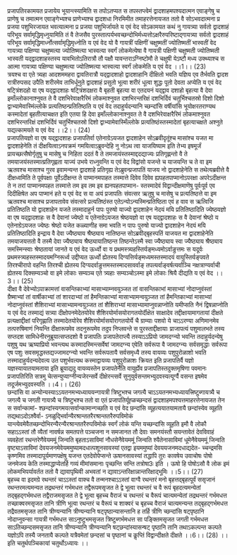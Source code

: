 

  
प्रजापतिरकामयत प्रजायेय भूयान्त्स्यामिति स तपोऽतप्यत स तपस्तप्त्वेमं द्वादशाहमपश्यदात्मन एवाङ्गेषु च प्राणेषु च तमात्मन एवाङ्गेभ्यश्च प्राणेभ्यश्च द्वादशधा निरमिमीत तमाहरत्तेनायजत ततो वै सोऽभवदात्मना प्र प्रजया पशुभिरजायत भवत्यात्मना प्र प्रजया पशुभिर्जायते य एवं वेद सोऽकामयत कथं नु गायत्र्या सर्वतो द्वादशाहं परिभूय सर्वामृद्धिमृध्नुयामिति तं वै तेजसैव पुरस्तात्पर्यभवच्छन्दोभिर्मध्यत्तोऽक्षरैरुपरिष्टाद्गायत्र्या सर्वतो द्वादशाहं परिभूय सर्वामृद्धिमार्ध्नोत्सर्वामृद्धिमृध्नोति य एवं वेद यो वै गायत्रीं पक्षिणीं चक्षुष्मतीं ज्योतिष्मतीं भास्वतीं वेद गायत्र्या पक्षिण्या चक्षुष्मत्या ज्योतिष्मत्या भास्वत्या स्वर्गं लोकमेत्येषा वै गायत्री पक्षिणी चक्षुष्मती ज्योतिष्मती भास्वती यद्द्वादशाहस्तस्य यावभितोऽतिरात्रौ तौ पक्षौ यावन्तराऽग्निष्टोमौ ते चक्षुषी येऽष्टौ मध्य उक्थ्याश्च स आत्मा गायत्र्या पक्षिण्या चक्षुष्मत्या ज्योतिष्मत्या भास्वत्या स्वर्गं लोकमेति य एवं वेद ।।1।। (23)  
त्रयश्च वा एते त्र्यहा आदशममहरा द्वावतिरात्रौ यद्द्वादशाहो द्वादशाहानि दीक्षितो भवति यज्ञिय एव तैर्भवति द्वादश रात्रीरुपसद उपैति शरीरमेव ताभिर्धूनुते द्वादशाहं प्रसुतो भूत्वा शरीरं धूत्वा शुद्धः पूतो देवता अप्येति य एवं वेद षट्त्रिंशदहो वा एष यद्द्वादशाहः षट्त्रिंशदक्षरा वै बृहती बृहत्या वा एतदयनं यद्द्वाव दशाहो बृहत्या वै देवा इमाँल्लोकानाश्नुवत ते वै दशभिरेवाक्षरैरिमं लोकमाश्नुवत दशभिरन्तरिक्षं दशभिर्दिवं चतुर्भिश्चतस्रो दिशो दिशो द्वाभ्यामेवास्मिंल्लोके प्रत्यतिष्ठन्प्रतितिष्ठति य एवं वेद तदाहुर्यदन्यानि च्छन्दांसि वर्षीयांसि भूयोक्षरतराण्यथ कस्मादेतां बृहतीत्याचक्षत इति एतया हि देवा इमाँल्लोकानाश्नुवत ते वै दशभिरेवाक्षरैरिमं लोकमाश्नुवत दशभिरन्तरिक्षं दशभिर्दिवं चतुर्भिश्चतस्रो दिशो द्वाभ्यामेवास्मिँल्लोके प्रत्यतिष्ठंस्तस्मादेतां बृहत्याचक्षते अश्नुते यद्यत्कामयते य एवं वेद ।।2।। (24)  
प्रजापतियज्ञो वा एष यद्द्वादशाहः प्रजापतिर्वा एतेनाग्रेऽयजत द्वादशाहेन सोऽब्रवीदृतूंश्च मासांश्च यजत मा द्वादशाहेनेति तं दीक्षयित्वाऽनपक्रमं गमयित्वाऽब्रुवन्देहि नु नोऽथ त्वा याजयिष्याम इति तेभ्य इषमूर्जं प्रायच्छत्सैषोर्गृतुषु च मासेषु च निहिता ददतं वै ते तमजायंस्तस्माद्ददद्याज्यः प्रतिगृह्णन्तो वै ते तमयाजयंस्तस्मात्प्रतिगृह्णता याज्यं उभये राध्नुवन्ति य एवं वेद विद्वांसो यजन्ते च याजयन्ति च ते वा इम ऋतवश्च मासाश्च गुरव इवामन्यन्त द्वादशाहे प्रतिगृह्य तेऽब्रुवन्प्रजापतिं याजय नो द्वादशाहेनेति स तथेत्यब्रवीत्ते वै दीक्षध्वमिति ते पूर्वपक्षाः पूर्वेऽदीक्षन्त ते पाप्मानमपाहत तस्मात्ते दिवेव दिवेव ह्यपहतपाप्मानोऽपरक्षा अपरेऽदीक्षन्त ते न तरां पाप्मानमपहत तस्मात्ते तम इव तम इव ह्यनपहतपाप्मान- स्तस्मादेवं विद्वान्दीक्षमाणॆषु पूर्वःपूर्व एव दिदीक्षिषेत अप पाप्मानं हते य एवं वेद स वा अयं प्रजापतिः संवत्सर ऋतुषु च मासेषु च प्रत्यतिष्ठत्ते वा इम ऋतवश्च मासाश्च प्रजापतावेव संवत्सरे प्रत्यतिष्ठंस्त एतेऽन्योऽन्यस्मिन्प्रतिष्ठिता एवं ह वाव स ऋत्विजि प्रतितिष्ठति यो द्वादशाहेन यजते तस्मादाहुर्न पापः पुरुषो याज्यो द्वादशाहेन नेदयं मयि प्रतितिष्ठादिति ज्येष्ठयज्ञो वा एष यद्द्वादशाहः स वै देवानां ज्येष्ठो य एतेनाग्रेऽयजत श्रेष्ठयज्ञो वा एष यद्द्वादशाहः स वै देवानां श्रेष्ठो य एतेनाग्रेऽयजत ज्येष्ठः श्रेष्ठो यजेत कळ्याणीह समा भवति न पापः पुरुषो याज्यो द्वादशाहेन नेदयं मयि प्रतितिष्ठादिति इन्द्राय वै देवा ज्यैष्ठ्याय श्रैष्ठ्याय नातिष्ठन्त सोऽब्रवीद्बृहस्पतिं याजयत मा द्वादशाहेनेति तमयाजयत्ततो वै तस्मै देवा ज्यैष्ठ्याय श्रैष्ठ्यायातिष्ठन्त तिष्ठन्तेऽस्मै स्वा ज्यैष्ठ्याय स्वा ज्यैष्ठ्याय श्रैष्ठ्याय समस्मिन्स्वाः श्रेष्ठतायां जानते य एवं वेद ऊर्ध्वो वा य प्रथमस्त्र्यहस्तिर्यङ्मध्यमोऽर्वाङुत्तमः स यदूर्वः प्रथमस्त्र्यहस्तस्मादयमग्निरूर्ध्व उद्दीप्यत ऊर्ध्वो ह्येतस्य दिग्यत्तिर्यङ्मध्यमस्तस्मादयं वायुस्तिर्यङ्पवते तिरश्चीरापो वहन्ति तिरश्ची ह्येतस्य दिग्यदर्वाङुत्तमस्तस्मादसावर्वाङ् तपत्यर्वाङ्वर्षत्यर्वाञ्चि नक्षत्राण्यर्वाची ह्येतस्य दिक्सम्यञ्चो वा इमे लोकाः सम्यञ्च एते त्र्यहाः सम्यञ्चोऽस्मा इमे लोकाः श्रियै दीद्यति य एवं वेद ।।3।। (25)  
दीक्षा वै देवेभ्योऽपाक्रामत्तां वासन्तिकाभ्यां मासाभ्याम्नवयुञ्जत तां वासन्तिकाभां मासाभ्यां नोदाप्नुवंस्तां ग्रैष्माभ्यां तां वार्षीकाभ्यां तां शारदाभ्यां तां हैमन्तिकाभ्यां मासाभ्यामन्वयुञ्जत तां हैमन्तिकाभ्यां मासाभ्यां नोदाप्नुवंस्तां शैशिराभ्यां मासाभ्यामन्वयुञ्जत तां शैशिराभ्यां मासाभ्यामाप्नुवन्नाप्नोति यमीप्सति नैनं द्विषन्नाप्नोति य एवं वेद तस्माद्यं सत्र्या दीक्षोपनमेदेतयोरेव शैशिरयोर्मासयोरागतयोर्दीक्षेत साक्षादेव तद्दीक्षायामागतायां दीक्षते प्रत्यक्षाद्दीक्षां परिगृह्णाति तस्मादेतयोरेव शैशिरयोर्मासयोरागतयोर्ये चै ग्राम्याः पशवो ये चाऽऽरण्या अणिमानमेव तत्परुषिमाणं नियन्ति दीक्षारूपमेव तदनुरूपमेव तदुप निप्लवन्ते स पुरस्ताद्दीक्षायाः प्राजापत्यं पशुमालभते तस्य सप्तदश सामिधेनीरनुब्रूयात्सप्तदशो वै प्रजापतिः प्रजापतेराप्त्यै तस्याऽऽप्रियो जामदग्न्यो भवन्ति तदाहुर्यदन्येषु पशुषु यथ ऋष्याप्रियो भवन्त्यथ कस्मादस्मिन्त्सर्वेषां जामदग्न्य एवेति सर्वरूपा वै जामदग्न्यः सर्वसमृद्धाः सर्वरूपा एष पशुः सवसमृद्धस्तद्यज्जामदग्न्यो भवन्ति सर्वरूपतायै सर्वसमृध्यै तस्य वायव्यः पशुपुरोळाशो भवति तस्मादाहुर्यदन्यदेवत्य उत पशुर्भवत्यथ कस्माद्वायव्यः पशुपुरोळाशः क्रियत इति प्रजापतिर्वै यज्ञो यज्ञस्यायातयामताया इति ब्रूयाद्यदु वायव्यस्तेन प्रजापतेर्नैति वायुर्ह्येव प्रजापतिस्तदुक्तमृषिणा पवमानः प्रजापतिरिति सत्रमु चेत्सन्युप्याग्नीन्यजेरन्सर्वे दीक्षेरन्त्सर्वे सुनुयुर्वसन्तमभ्युदवस्यत्यूर्ग्वै वसन्त इषमेव तदूर्जमभ्युदवस्यति ।।4।। (26)  
छन्दांसि वा अन्योन्यस्याऽऽयतनमभ्यध्याययन्गायत्री त्रिष्टुभश्च जगत्यै चाऽऽयतनमभ्यध्यायत्त्रिष्टुब्गायत्र्यै च जगत्यै च जगती गायत्र्यै च त्रिष्टुभश्च ततो वा एतं प्रजापतिर्यूह्ळच्छन्दसं द्वादशाहमपश्यत्तमाहरत्तेनायजत तेन स सर्वान्कामां- श्छन्दांस्यगमयत्सर्वान्कामान्गच्छति य एवं वेद छन्दांसि व्यूहत्ययातयामतायै छन्दांस्येव व्यूहति तद्यथाऽदोऽश्वैर्वा- ऽनळुद्भिर्वान्यैरश्रान्ततरैरश्रान्ततरैरुपविमोकं यान्त्येवमेवैतच्छन्दोभिरन्यैरन्यैरश्रान्ततरैरुपविमोकं स्वर्गं लोकं यन्ति यच्छन्दांसि व्यूहति इमौ वै लोकौ सहाऽऽस्तां तौ व्यैतां नावर्षन्न समतपत्ते पञ्चजना न समजानत तौ देवाः समनयंस्तौ सयन्तावेतं देवविवाहं व्यवहेतां रथन्तरेणैवेयममूं जिन्वति बृहताऽसाविमां नौधसेनैवेयममूं जिन्वति श्यैतेनासाविमां धूमेनैवेयममूं जिन्वति वृष्ट्याऽसाविमां देवयजनमेवेयममुष्यामदधात्पशूनसावस्यां एतद्वा इयममुष्यां देवययजनमदधाद्यदेत- च्चन्द्रमसि कृष्णमिव तस्मादापूर्यमाणपक्षेषु यजन्त एतदेवोपेप्सन्ते ऊषानसावस्यां तद्धापि तुरः कावषेय उवाचोषः पोषो जनमेजय केति तस्माद्धाप्येतर्हि गव्यं मीमांसमानाः पृच्छन्ति सन्ति तत्रोषा3ः इति । ऊषो हि पोषोऽसौ वै लोक इमं लोकमभिपर्यावर्तत ततो वै द्यावापृथिवी अभवतां न द्यावाऽन्तरिक्षान्नान्तरिक्षाद्भूमिः ।।5।। (27)  
बृहच्च वा इदमग्रे रथन्तरं चाऽऽस्तां वाक्च वै तन्मनश्चाऽऽस्तां वाग्वै रथन्तरं मनो बृहत्तद्बृहत्पूर्वं ससृजानं रथन्तरमत्यमन्यत तद्रथन्तरं गर्भमधत्त तद्वैरूपमसृजत ते द्वे भूत्वा रथन्तरं च वै रूपं बृहदत्यमन्येतां तद्बृहद्गर्भमधत्त तद्वैराजमसृजत ते द्वे भूत्वा बृहच्च वैराजं च रथन्तरं च वैरूपं चात्यमन्येतां तद्रथन्तरं गर्भमधत्त तच्छाक्वरमसृजत तानि त्रीणि भूत्वा रथन्तरं च वैरूपं च शाक्वरं च बृहच्च वैराजं चात्यमन्यन्त तद्बृहद्गर्भमधत्त तद्रैवतमसृजत तानि त्रीण्यन्यानि त्रीण्यन्यानि षट्पृष्ठान्यासन्तानि ह तर्हि त्रीणि च्छन्दांसि षट्पृष्ठानि नोदाप्नुवन्सा गायत्री गर्भमधत्त साऽनुष्टुभमसृजत त्रिष्टुब्गर्भमधत्त सा पङ्क्तिमसृजत जगती गर्भमधत्त साऽतिच्छन्दसमसृजत तानि त्रीण्यन्यानि त्रीण्यन्यानि षट्छन्दांस्यासन्षट् पृष्ठानि तानि तथाऽकल्पन्त कल्पते यज्ञोऽपि तस्यै जनतायै कल्पते यत्रैवमेतां छन्दसां च पृष्ठानां च कॢप्तिं विद्वान्दीक्षते दीक्षते ।।6।। (28) ।। इति चतुर्थपञ्चिकायां चतुर्थोऽध्यायः ।।  
